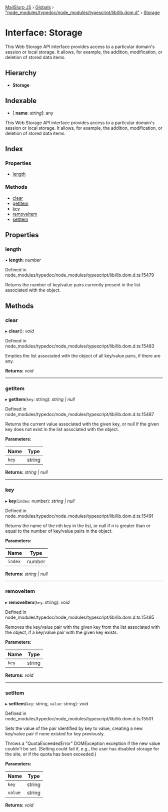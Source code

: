 [MailSlurp JS](../README.md) › [Globals](../globals.md) › ["node_modules/typedoc/node_modules/typescript/lib/lib.dom.d"](../modules/_node_modules_typedoc_node_modules_typescript_lib_lib_dom_d_.md) › [Storage](_node_modules_typedoc_node_modules_typescript_lib_lib_dom_d_.storage.md)

# Interface: Storage

This Web Storage API interface provides access to a particular domain's session or local storage. It allows, for example, the addition, modification, or deletion of stored data items.

## Hierarchy

* **Storage**

## Indexable

* \[ **name**: *string*\]: any

This Web Storage API interface provides access to a particular domain's session or local storage. It allows, for example, the addition, modification, or deletion of stored data items.

## Index

### Properties

* [length](_node_modules_typedoc_node_modules_typescript_lib_lib_dom_d_.storage.md#length)

### Methods

* [clear](_node_modules_typedoc_node_modules_typescript_lib_lib_dom_d_.storage.md#clear)
* [getItem](_node_modules_typedoc_node_modules_typescript_lib_lib_dom_d_.storage.md#getitem)
* [key](_node_modules_typedoc_node_modules_typescript_lib_lib_dom_d_.storage.md#key)
* [removeItem](_node_modules_typedoc_node_modules_typescript_lib_lib_dom_d_.storage.md#removeitem)
* [setItem](_node_modules_typedoc_node_modules_typescript_lib_lib_dom_d_.storage.md#setitem)

## Properties

###  length

• **length**: *number*

Defined in node_modules/typedoc/node_modules/typescript/lib/lib.dom.d.ts:15479

Returns the number of key/value pairs currently present in the list associated with the object.

## Methods

###  clear

▸ **clear**(): *void*

Defined in node_modules/typedoc/node_modules/typescript/lib/lib.dom.d.ts:15483

Empties the list associated with the object of all key/value pairs, if there are any.

**Returns:** *void*

___

###  getItem

▸ **getItem**(`key`: string): *string | null*

Defined in node_modules/typedoc/node_modules/typescript/lib/lib.dom.d.ts:15487

Returns the current value associated with the given key, or null if the given key does not exist in the list associated with the object.

**Parameters:**

Name | Type |
------ | ------ |
`key` | string |

**Returns:** *string | null*

___

###  key

▸ **key**(`index`: number): *string | null*

Defined in node_modules/typedoc/node_modules/typescript/lib/lib.dom.d.ts:15491

Returns the name of the nth key in the list, or null if n is greater than or equal to the number of key/value pairs in the object.

**Parameters:**

Name | Type |
------ | ------ |
`index` | number |

**Returns:** *string | null*

___

###  removeItem

▸ **removeItem**(`key`: string): *void*

Defined in node_modules/typedoc/node_modules/typescript/lib/lib.dom.d.ts:15495

Removes the key/value pair with the given key from the list associated with the object, if a key/value pair with the given key exists.

**Parameters:**

Name | Type |
------ | ------ |
`key` | string |

**Returns:** *void*

___

###  setItem

▸ **setItem**(`key`: string, `value`: string): *void*

Defined in node_modules/typedoc/node_modules/typescript/lib/lib.dom.d.ts:15501

Sets the value of the pair identified by key to value, creating a new key/value pair if none existed for key previously.

Throws a "QuotaExceededError" DOMException exception if the new value couldn't be set. (Setting could fail if, e.g., the user has disabled storage for the site, or if the quota has been exceeded.)

**Parameters:**

Name | Type |
------ | ------ |
`key` | string |
`value` | string |

**Returns:** *void*
